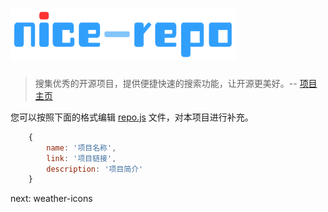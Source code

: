 ![logo](/assets/img/logo.png "nice-repo")
=========

> 搜集优秀的开源项目，提供便捷快速的搜索功能，让开源更美好。-- [项目主页](http://5-say.github.io/nice-repo)

您可以按照下面的格式编辑 [repo.js](/assets/js/repo.js) 文件，对本项目进行补充。

```javascript
    {
        name: '项目名称',
        link: '项目链接',
        description: '项目简介'
    }
```

next:
weather-icons